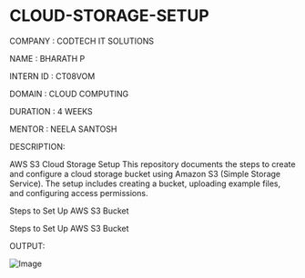 # CLOUD-STORAGE-SETUP

COMPANY : CODTECH IT SOLUTIONS

NAME : BHARATH P

INTERN ID : CT08VOM

DOMAIN : CLOUD COMPUTING

DURATION : 4 WEEKS

MENTOR : NEELA SANTOSH

DESCRIPTION:

AWS S3 Cloud Storage Setup
This repository documents the steps to create and configure a cloud storage bucket using Amazon S3 (Simple Storage Service). The setup includes creating a bucket, uploading example files, and configuring access permissions.

Steps to Set Up AWS S3 Bucket

Steps to Set Up AWS S3 Bucket


OUTPUT:


![Image](https://github.com/user-attachments/assets/e3e73757-9736-4b04-97ad-14e7e95981a3)
